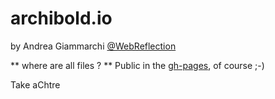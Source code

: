 # archibold.io
by Andrea Giammarchi [@WebReflection](https://twitter.com/WebReflection)

** where are all files ? **
Public in the [gh-pages](https://github.com/WebReflection/archibold.io/tree/gh-pages), of course ;-)

Take aChtre
